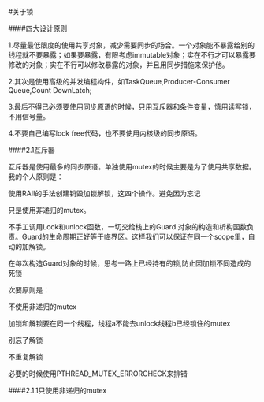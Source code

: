 #关于锁

####四大设计原则

1.尽量最低限度的使用共享对象，减少需要同步的场合。一个对象能不暴露给别的线程就不要暴露；如果要暴露，有限考虑immutable对象；实在不行才可以暴露要修改的对象；实在不行可以修改暴露的对象，并且用同步措施来保护他。

2.其次是使用高级的并发编程构件，如TaskQueue,Producer-Consumer Queue,Count DownLatch;

3.最后不得已必须要使用同步原语的时候，只用互斥器和条件变量，慎用读写锁，不用信号量。

4.不要自己编写lock free代码，也不要使用内核级的同步原语。


####2.1互斥器

互斥器是使用最多的同步原语。单独使用mutex的时候主要是为了使用共享数据。我的个人原则是：

使用RAII的手法创建销毁加锁解锁，这四个操作。避免因为忘记

只是使用非递归的mutex。

不手工调用Lock和unlock函数，一切交给栈上的Guard 对象的构造和析构函数负责。Guard的生命周期正好等于临界区。这样我们可以保证在同一个scope里，自动的加解锁。

在每次构造Guard对象的时候，思考一路上已经持有的锁,防止因加锁不同造成的死锁

次要原则是：

不使用非递归的mutex

加锁和解锁要在同一个线程，线程a不能去unlock线程b已经锁住的mutex

别忘了解锁

不重复解锁

必要的时候使用PTHREAD_MUTEX_ERRORCHECK来排错

####2.1.1只使用非递归的mutex

